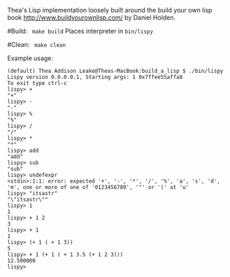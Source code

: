 Thea's Lisp implementation loosely built around  the build your own lisp book http://www.buildyourownlisp.com/ by Daniel Holden.


#Build:
``` make build```
Places interpreter in ```bin/lispy```

#Clean:
``` make clean```


Example usage:
```
(default) Thea Addison Leake@Theas-MacBook:build_a_lisp $ ./bin/lispy
Lispy version 0.0.0.0.1, Starting args: 1 0x7ffee55affa8
To exit type ctrl-c
lispy> +
"+"
lispy> -
"-"
lispy> %
"%"
lispy> /
"/"
lispy> *
"*"
lispy> add
"add"
lispy> sub
"sub"
lispy> undefexpr
<stdin>:1:1: error: expected '+', '-', '*', '/', '%', 'a', 's', 'd', 'm', one or more of one of '0123456789', '"' or '(' at 'u'
lispy> "itsastr"
"\"itsastr\""
lispy> 1
1
lispy> + 1 2
3
lispy> + 1
1
lispy> (+ 1 ( + 1 3))
5
lispy> + 1 (+ 1 ( + 1 3.5 (+ 1 2 3)))
12.500000
lispy>
```
